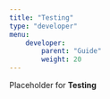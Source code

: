 ```yaml
---
title: "Testing"
type: "developer"
menu:
    developer:
        parent: "Guide"
        weight: 20
---
```


Placeholder for **Testing**
